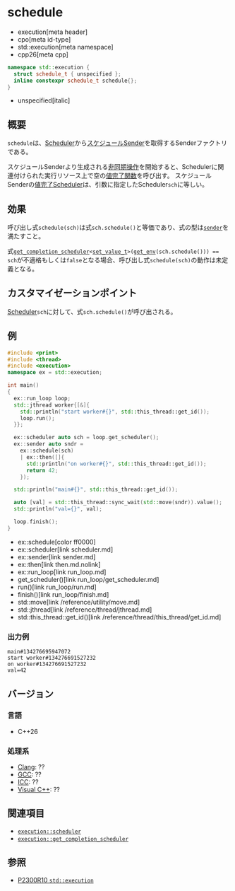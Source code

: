 # schedule
* execution[meta header]
* cpo[meta id-type]
* std::execution[meta namespace]
* cpp26[meta cpp]

```cpp
namespace std::execution {
  struct schedule_t { unspecified };
  inline constexpr schedule_t schedule{};
}
```
* unspecified[italic]

## 概要
`schedule`は、[Scheduler](scheduler.md)から[スケジュールSender](sender.md)を取得するSenderファクトリである。

スケジュールSenderより生成される[非同期操作](operation_state.md)を開始すると、Schedulerに関連付けられた実行リソース上で空の[値完了関数](set_value.md)を呼び出す。
スケジュールSenderの[値完了Scheduler](get_completion_scheduler.md)は、引数に指定したScheduler`sch`に等しい。


## 効果
呼び出し式`schedule(sch)`は式`sch.schedule()`と等価であり、式の型は[`sender`](sender.md)を満たすこと。

式[`get_completion_scheduler`](get_completion_scheduler.md)`<`[`set_value_t`](set_value.md)`>(`[`get_env`](get_env.md)`(sch.schedule())) == sch`が不適格もしくは`false`となる場合、呼び出し式`schedule(sch)`の動作は未定義となる。


## カスタマイゼーションポイント
[Scheduler](scheduler.md)`sch`に対して、式`sch.schedule()`が呼び出される。


## 例
```cpp example
#include <print>
#include <thread>
#include <execution>
namespace ex = std::execution;

int main()
{
  ex::run_loop loop;
  std::jthread worker{[&]{
    std::println("start worker#{}", std::this_thread::get_id());
    loop.run();
  }};

  ex::scheduler auto sch = loop.get_scheduler();
  ex::sender auto sndr =
    ex::schedule(sch)
    | ex::then([]{
      std::println("on worker#{}", std::this_thread::get_id());
      return 42;
    });

  std::println("main#{}", std::this_thread::get_id());

  auto [val] = std::this_thread::sync_wait(std::move(sndr)).value();
  std::println("val={}", val);

  loop.finish();
}
```
* ex::schedule[color ff0000]
* ex::scheduler[link scheduler.md]
* ex::sender[link sender.md]
* ex::then[link then.md.nolink]
* ex::run_loop[link run_loop.md]
* get_scheduler()[link run_loop/get_scheduler.md]
* run()[link run_loop/run.md]
* finish()[link run_loop/finish.md]
* std::move[link /reference/utility/move.md]
* std::jthread[link /reference/thread/jthread.md]
* std::this_thread::get_id()[link /reference/thread/this_thread/get_id.md]

### 出力例
```
main#134276695947072
start worker#134276691527232
on worker#134276691527232
val=42
```


## バージョン
### 言語
- C++26

### 処理系
- [Clang](/implementation.md#clang): ??
- [GCC](/implementation.md#gcc): ??
- [ICC](/implementation.md#icc): ??
- [Visual C++](/implementation.md#visual_cpp): ??


## 関連項目
- [`execution::scheduler`](scheduler.md)
- [`execution::get_completion_scheduler`](get_completion_scheduler.md)


## 参照
- [P2300R10 `std::execution`](https://www.open-std.org/jtc1/sc22/wg21/docs/papers/2024/p2300r10.html)
